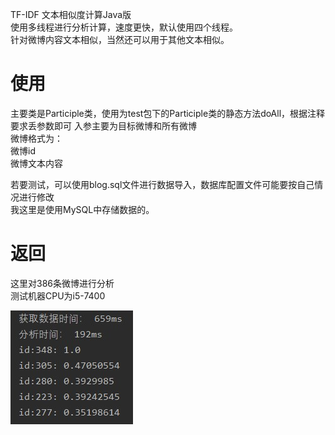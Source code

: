 TF-IDF 
文本相似度计算Java版  
使用多线程进行分析计算，速度更快，默认使用四个线程。  
针对微博内容文本相似，当然还可以用于其他文本相似。

使用
==
主要类是Participle类，使用为test包下的Participle类的静态方法doAll，根据注释要求丢参数即可
入参主要为目标微博和所有微博  
微博格式为：  
微博id  
微博文本内容  
  
若要测试，可以使用blog.sql文件进行数据导入，数据库配置文件可能要按自己情况进行修改  
我这里是使用MySQL中存储数据的。

返回
==
这里对386条微博进行分析  
测试机器CPU为i5-7400

![](https://github.com/RaidenLily/TF-IDF/blob/master/result.jpg)
